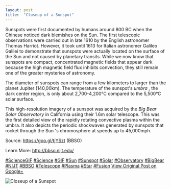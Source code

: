 ```yaml
---
layout: post
title:  "Closeup of a Sunspot"
---
```


Sunspots were first documented by humans around 800 BC when the Chinese noticed dark blemishes on the Sun. The first telescopic observations were carried out in late 1610 by the English astronomer Thomas Harriot. However, it took until 1613 for Italian astronomer Galileo Galilei to demonstrate that sunspots were actually located on the surface of the Sun and not caused by planetary transits. While we now know that sunspots are compact, concentrated magnetic fields that appear dark because the high magnetic field flux inhibits convection, they still remain one of the greater mysteries of astronomy.  
  
The diameter of sunspots can range from a few kilometers to larger than the planet Jupiter (140,00km). The temperature of the sunspot's _umbra_ , the dark center region, is only about 2,700-4,200°C compared to the 5,500°C solar surface.  
  
This high-resolution imagery of a sunspot was acquired by the _Big Bear Solar Observatory_ in California using their 1.6m solar telescope. This was the first detailed view of the rapidly rotating convective plasma within the umbra. It also depicts the periodic shockwaves generated by sunspots that rocket through the Sun 's chromosphere at speeds up to 45,000mph.   
  
Source: <https://goo.gl/tjYSzt> (BBSO)  
  
Learn More: <http://bbso.njit.edu/>  
  
[#ScienceGIF](https://plus.google.com/s/%23ScienceGIF/posts) [#Science](https://plus.google.com/s/%23Science/posts) [#GIF](https://plus.google.com/s/%23GIF/posts) [#Sun](https://plus.google.com/s/%23Sun/posts) [#Sunspot](https://plus.google.com/s/%23Sunspot/posts) [#Solar](https://plus.google.com/s/%23Solar/posts) [#Observatory](https://plus.google.com/s/%23Observatory/posts) [#BigBear](https://plus.google.com/s/%23BigBear/posts) [#NIJT](https://plus.google.com/s/%23NIJT/posts) [#BBSO](https://plus.google.com/s/%23BBSO/posts) [#Telescope](https://plus.google.com/s/%23Telescope/posts) [#Plasma](https://plus.google.com/s/%23Plasma/posts) [#Star](https://plus.google.com/s/%23Star/posts) [#Fusion](https://plus.google.com/s/%23Fusion/posts)
[View Original Post on Google+](https://plus.google.com/+ColinSullender/posts/MDSn6A3YDP7)

![Closeup of a Sunspot](/assets/img/2017-05-20-Closeup-of-a-Sunspot.gif)
